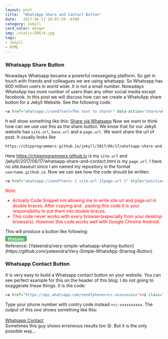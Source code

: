```yaml
---
layout: post
title:  "WhatsApp Share and Contact Button"
date:   2017-06-17 10:07:39 -0700
category: Jekyll
card_color: danger
img: /static/IMG/4.jpg
tags: 
- Jekyll
- HTML
---
```

### Whatsapp Share Button
Nowadays Whatsapp became a powerful messegaing platform. So get in touch with friends and colleagues we are using whatsapp. So Whatsapp has 600 million users in world wide. It is not a small number. Nowadays WhatsApp has more number of users than any other social media except facebook. In this post we will discuss how can we create a WhatsApp share button for a Jekyll Website. See the following code.
```markdown
<a href="whatsapp://send?text=The text to share!" data-action="share/whatsapp/share">Share via Whatsapp</a>
```
It will show something like this:
<a href="whatsapp://send?text=The text to share!" data-action="share/whatsapp/share">Share via Whatsapp</a>
Now we want to think how can we use use this as the share button. We know that for our Jekyll website has `site.url`, `base.url` and a `page.url`. We want share the url of post. It usually looks like 
```markdown
https://chipprogrammers.github.io/jekyll/2017/06/17/whatsapp-share-and-contact.html
```
Here https://chipprogrammers.github.io is my `site.url` and /jekyll//2017/06/17/whatsapp-share-and-contact.html is my `page.url`. I have no site.baseurl since I am named my repository in the format `username.github.io`. Now we can see how the code should be written.
```markdown
<a href="whatsapp://send?text= { site.url }{page.url }" style="position: relative; top: -8px; padding: 3px 8px 3px 8px;color: #fff;font-size: 11px;font-weight: bold;font-family: Helvetica, Arial, sans-serif;background-color: #5bb66f;border-radius: 3px;"><i class="fa fa-whatsapp" aria-hidden="true"></i> Whatsapp</a>
```
<font color="red">Note: 
<ul> <li>Actually Code Snippet not allowing me to write site.url and page.url in double braces. After copying and   pasting this code it is your responsibility to put them into double braces.</li>
<li> This code never works with every browser(especially from your desktop browsers). However this code works well with Google Chrome Android.</li>
</ul>
</font>
This will produce a button like following:<br /><br />
<a href="whatsapp://send?text={{site.url}}{{ page.url }}" style="position: relative; top: -8px; padding: 3px 8px 3px 8px;color: #fff;font-size: 11px;font-weight: bold;font-family: Helvetica, Arial, sans-serif;background-color: #5bb66f;border-radius: 3px;"><i class="fa fa-whatsapp" aria-hidden="true"></i> Whatsapp</a><br />
Reference: [Yateendra/very-simple-whatsapp-sharing-button](https://github.com/yateendra/Very-Simple-WhatsApp-Sharing-Button)

### Whatsapp Contact Button
It is very easy to build a Whatsapp contact button on your website. You can see perfect example for this on the header of this blog. I do not going to exaggerate theae things. It is the code:
```markdown
<a href="https://api.whatsapp.com/send?phone=+cc-xxxxxxxxxx"><i class="fa fa-whatsapp"></i>Whatsapp Contact</a>
```
Type your phone number with contry code instead `+cc-xxxxxxxxxx`. The output of this one shows something like this:<br /><br />
<a href="https://api.whatsapp.com/send?phone=+91-8281618806"><i class="fa fa-whatsapp"></i> Whatsapp Contact</a>
<br />
Sometimes this guy shows erroneous results too 😢. But it is the only possible way...<br />
